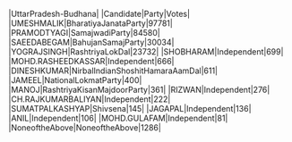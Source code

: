  
|UttarPradesh-Budhana|
|Candidate|Party|Votes|
|UMESHMALIK|BharatiyaJanataParty|97781|
|PRAMODTYAGI|SamajwadiParty|84580|
|SAEEDABEGAM|BahujanSamajParty|30034|
|YOGRAJSINGH|RashtriyaLokDal|23732|
|SHOBHARAM|Independent|699|
|MOHD.RASHEEDKASSAR|Independent|666|
|DINESHKUMAR|NirbalIndianShoshitHamaraAamDal|611|
|JAMEEL|NationalLokmatParty|400|
|MANOJ|RashtriyaKisanMajdoorParty|361|
|RIZWAN|Independent|276|
|CH.RAJKUMARBALIYAN|Independent|222|
|SUMATPALKASHYAP|Shivsena|145|
|JAGAPAL|Independent|136|
|ANIL|Independent|106|
|MOHD.GULAFAM|Independent|81|
|NoneoftheAbove|NoneoftheAbove|1286|
